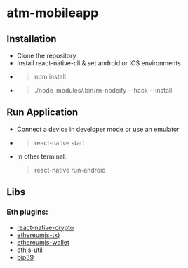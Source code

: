 # atm-mobileapp

## Installation

- Clone the repository
- Install react-native-cli & set android or IOS environments
- > npm install
- > ./node_modules/.bin/rn-nodeify --hack --install

## Run Application
- Connect a device in developer mode or use an emulator
- > react-native start
- In other terminal: 
  > react-native run-android 

## Libs

### Eth plugins:

- [react-native-crypto](https://github.com/mvayngrib/react-native-crypto)
- [ethereumjs-tx)](https://github.com/ethereumjs/ethereumjs-tx)
- [ethereumjs-wallet](https://github.com/ethereumjs/ethereumjs-wallet)
- [ethjs-util](https://github.com/ethjs/ethjs-util)
- [bip39](https://github.com/iancoleman/bip39)
